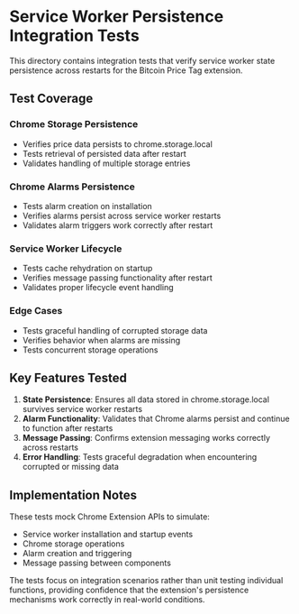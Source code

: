# Service Worker Persistence Integration Tests

This directory contains integration tests that verify service worker state persistence across restarts for the Bitcoin Price Tag extension.

## Test Coverage

### Chrome Storage Persistence
- Verifies price data persists to chrome.storage.local
- Tests retrieval of persisted data after restart
- Validates handling of multiple storage entries

### Chrome Alarms Persistence
- Tests alarm creation on installation
- Verifies alarms persist across service worker restarts
- Validates alarm triggers work correctly after restart

### Service Worker Lifecycle
- Tests cache rehydration on startup
- Verifies message passing functionality after restart
- Validates proper lifecycle event handling

### Edge Cases
- Tests graceful handling of corrupted storage data
- Verifies behavior when alarms are missing
- Tests concurrent storage operations

## Key Features Tested

1. **State Persistence**: Ensures all data stored in chrome.storage.local survives service worker restarts
2. **Alarm Functionality**: Validates that Chrome alarms persist and continue to function after restarts
3. **Message Passing**: Confirms extension messaging works correctly across restarts
4. **Error Handling**: Tests graceful degradation when encountering corrupted or missing data

## Implementation Notes

These tests mock Chrome Extension APIs to simulate:
- Service worker installation and startup events
- Chrome storage operations
- Alarm creation and triggering
- Message passing between components

The tests focus on integration scenarios rather than unit testing individual functions, providing confidence that the extension's persistence mechanisms work correctly in real-world conditions.